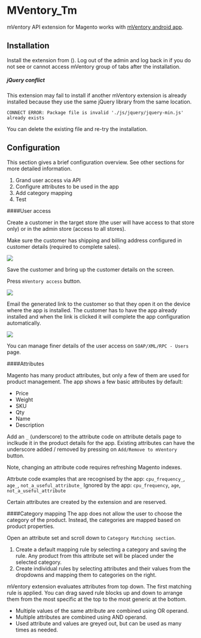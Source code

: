MVentory_Tm
===========

mVentory API extension for Magento works with [mVentory android app](https://play.google.com/store/apps/details?id=com.mageventory).


## Installation

Install the extension from ().
Log out of the admin and log back in if you do not see or cannot access mVentory group of tabs after the installation.

##### jQuery conflict
This extension may fail to install if another mVentory extension is already installed because they use the same jQuery library from the same location.

`CONNECT ERROR: Package file is invalid './js/jquery/jquery-min.js' already exists`

You can delete the existing file and re-try the installation.


## Configuration


This section gives a brief configuration overview. See other sections for more detailed information.

1. Grand user access via API
2. Configure attributes to be used in the app
3. Add category mapping
4. Test

####User access

Create a customer in the target store (the user will have access to that store only) or in the admin store (access to all stores).

Make sure the customer has shipping and billing address configured in customer details (required to complete sales).

![](https://googledrive.com/host/0B5Pkcq-TVIqrNzliTXk5b3U4dWs/cust-billing-addr.png)



Save the customer and bring up the customer details on the screen. 

Press `mVentory access` button.

![](https://googledrive.com/host/0B5Pkcq-TVIqrNzliTXk5b3U4dWs/cust-mv-access-button.png)

Email the generated link to the customer so that they open it on the device where the app is installed.
The customer has to have the app already installed and when the link is clicked it will complete the app configuration automatically.

![](https://googledrive.com/host/0B5Pkcq-TVIqrNzliTXk5b3U4dWs/cust-access-links.png)

You can manage finer details of the user access on `SOAP/XML/RPC - Users` page.

####Attributes

Magento has many product attributes, but only a few of them are used for product management. The app shows a few basic attributes by default: 
* Price
* Weight
* SKU
* Qty
* Name
* Description 

Add an `_` (underscore) to the attribute code on attribute details page to inclkude it in the product details for the app. Existing attributes can have the underscore added / removed by pressing on `Add/Remove to mVentory` button.

Note, changing an attribute code requires refreshing Magento indexes.

Attrbute code examples that are recognised by the app: `cpu_frequency_`, `age_`, `not_a_useful_attribute_`
Ignored by the app: `cpu_frequency`, `age`, `not_a_useful_attribute`

Certain attributes are created by the extension and are reserved.

####Category mapping
The app does not allow the user to choose the category of the product. Instead, the categories are mapped based on product properties.

Open an attribute set and scroll down to `Category Matching section`.

1. Create a default mapping rule by selecting a category and saving the rule. Any product from this attribute set will be placed under the selected category.
2. Create individual rules by selecting attributes and their values from the dropdowns and mapping them to categories on the right.

mVentory extension evaluates attributes from top down. The first matching rule is applied. You can drag saved rule blocks up and down to arrange them from the most specific at the top to the most generic at the bottom.

* Multiple values of the same attribute are combined using OR operand.
* Multiple attributes are combined using AND operand.
* Used attribute and values are greyed out, but can be used as many times as needed. 



